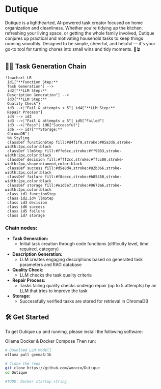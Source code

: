 # Dutique
Dutique is a lighthearted, AI-powered task creator focused on home organization and cleanliness. Whether you're tidying up the kitchen, refreshing your living space, or getting the whole family involved, Dutique conjures up practical and motivating household tasks to keep things running smoothly. Designed to be simple, cheerful, and helpful — it's your go-to tool for turning chores into small wins and tidy moments. 🧹🪴

## 🧺✨ Task Generation Chain
```mermaid
flowchart LR
 id1["**Function Step:**
 Task Generation"] -->
 id2["**LLM Step:**
 Description Generation"] -->
 id3{"**LLM Step:**
 Quality Check"}
 id3 -->|"Fail & attempts < 5"| id4["**LLM Step:**
 Repair Process"]
 id4 --> id3
 id3 -->|"Fail & attempts ≥ 5"| id5["Failed"]
 id3 -->|"Pass"| id6["Successful"]
 id6 --> id7["**Storage:**
 ChromaDB"]
 %% Styling
 classDef functionStep fill:#d4f1f9,stroke:#05a3d6,stroke-width:2px,color:black
 classDef llmStep fill:#ffe6cc,stroke:#ff9933,stroke-width:2px,color:black
 classDef decision fill:#fff2cc,stroke:#ffcc00,stroke-width:2px,shape:diamond,color:black
 classDef success fill:#d5e8d4,stroke:#82b366,stroke-width:2px,color:black
 classDef failure fill:#f8cecc,stroke:#b85450,stroke-width:2px,color:black
 classDef storage fill:#e1d5e7,stroke:#9673a6,stroke-width:2px,color:black
 class id1 functionStep
 class id2,id4 llmStep
 class id3 decision
 class id6 success
 class id5 failure
 class id7 storage
```
### Chain nodes:

- **Task Generation:**
    - Initial task creation through code functions (difficulty level, time required, category)
- **Description Generation:**
    - LLM creates engaging descriptions based on generated task parameters and RAG database
- **Quality Check:**
    - LLM checks the task quality criteria
- **Repair Process:**
    - Tasks failing quality checks undergo repair (up to 5 attempts) by an LLM that tries to improve the task
- **Storage:**
    - Successfully verified tasks are stored for retrieval in ChromaDB

## 🛠️ Get Started
To get Dutique up and running, please install the following software:

Ollama
Docker & Docker Compose
Then run:

```bash
# Download LLM Modell
ollama pull gemma3:1b

# Clone the repo
git clone https://github.com/wmneco/Dutique
cd Dutique

#TODO: Docker startup string
```